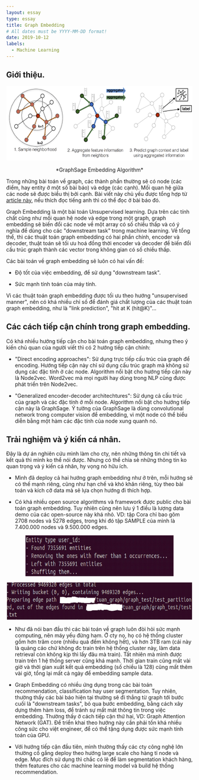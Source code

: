 ```yaml
---
layout: essay
type: essay
title: Graph Embedding
# All dates must be YYYY-MM-DD format!
date: 2019-10-12
labels:
  - Machine Learning
---
```

## Giới thiệu.
<p align="center">
  <img width="600" height="200" src="../images/graphsage.png">
</p>

<p align="center">
  *GraphSage Embedding Algorithm*
</p>


Trong những bài toán về graph, các thành phần thường sẽ có node (các điểm, hay entity ở một số bài báo) và edge (các cạnh). Mối quan hệ giữa các node sẽ được biểu thị bởi cạnh. Bài viết này chủ yếu được tổng hợp từ [article này](https://arxiv.org/abs/1709.05584), nếu thích đọc tiếng anh thì có thể đọc ở bài báo đó.

Graph Embedding là một bài toán Unsupervised learning. Dựa trên các tính chất cũng như mối quan hệ node và edge trong một graph, graph embedding sẽ biến đổi các node về một array có số chiều thấp và có ý nghĩa để dùng cho các "downstream task" trong machine learning. Về tổng thể, thì các thuật toán graph embedding có hai phần chính, encoder và decoder, thuật toán sẽ tối ưu hoá đồng thời encoder và decoder để biến đổi cấu trúc graph thành các vector trong không gian có số chiều thấp.

Các bài toán về graph embedding sẽ luôn có hai vấn đề:
* Độ tốt của việc embedding, để sử dụng "downstream task".

* Sức mạnh tính toán của máy tính.

Vì các thuật toán graph embedding được tối ưu theo hướng "unsupervised manner", nên có khá nhiều chỉ số để đánh giá chất lượng của các thuật toán graph embedding, như là "link prediction", "hit at K (hit@K)"...

## Các cách tiếp cận chính trong graph embedding.

Có khá nhiều hướng tiếp cận cho bài toán graph embedding, nhưng theo ý kiến chủ quan của người viết thì có 2 hướng tiếp cận chính:

* "Direct encoding approaches": Sử dụng trực tiếp cấu trúc của graph để encoding. Hướng tiếp cận này chỉ sử dụng cấu trúc graph mà không sử dụng các đặc tính ở các node. Algorithm nổi bật cho hướng tiếp cận này là Node2vec. Word2vec mà mọi người hay dùng trong NLP cũng được phát triển trên Node2vec. 

* "Generalized encoder-decoder architechtures": Sử dụng cả cấu trúc của graph và các đặc tính ở mỗi node. Algorithm nổi bật cho hướng tiếp cận này là GraphSage. Ý tưởng của GraphSage là dùng convolutional network trong computer vision để embedding, vì một node có thể biểu diễn bằng một hàm các đặc tính của node xung quanh nó.

## Trải nghiệm và ý kiến cá nhân.

Đây là dự án nghiên cứu mình làm cho cty, nên những thông tin chi tiết và kết quả thì mình ko thể nói được. Nhưng có thể chia sẻ những thông tin ko quan trọng và ý kiến cá nhân, hy vọng nó hữu ích.

* Mình đã deploy cả hai hướng graph embedding như ở trên, mỗi hướng sẽ có thế mạnh riêng, cũng như hạn chế và khó khăn riêng, tùy theo bài toán và kích cỡ data mà sẽ lựa chọn hướng đi thích hợp.

* Có khá nhiều open source algorithms và framework được public cho bài toán graph embedding. Tuy nhiên cũng nên lưu ý 1 điều là lượng data demo của các open-source này khá nhỏ. VD: tập Cora chỉ bao gôm 2708 nodes và 5278 edges, trong khi đó tập SAMPLE của mình là 7.400.000 nodes và 9.500.000 edges.

<p align="center">
  <img width="400" height="110" src="../images/nodes.jpg">
</p>

<p align="center">
  <img width="500" height="100" src="../images/edges.png">
</p>

* Như đã nói ban đầu thì các bài toán về graph luôn đòi hỏi sức mạnh computing, nên máy yếu đừng ham. Ở cty nọ, họ có hệ thống cluster gồm hơn trăm core (nhiều quá đếm không hết), và hơn 3TB ram (cái này là quảng cáo chứ không đc train trên hệ thống cluster này, làm data retrieval còn không kịp thì lấy đâu mà train). Tất nhiên mà mình được train trên 1 hệ thống server cũng khá mạnh. Thời gian train cũng mất vài giờ và thời gian xuất kết quả embedding (số chiều là 128) cũng mất thêm vài giờ, tổng lại mất cả ngày để embedding sample data.

* Graph Embedding có nhiều ứng dụng trong các bài toán recommendation, classification hay user segmentation. Tuy nhiên, thường thấy các bài báo hiện tại thường sẽ đi thẳng từ graph tới bước cuối là "downstream tasks", bỏ qua bước embedding, bằng cách xây dựng thêm hàm loss, để tránh sự mất mát thông tin trong việc embedding. Thường thấy ở cách tiếp cận thứ hai, VD: Graph Attention Network (GAT). Để triển khai theo hướng này cần phải tốn khá nhiều công sức cho việt engineer, để có thể tậng dụng được sức mạnh tính toán của GPU.

* Với hướng tiếp cận đầu tiên, mình thường thấy các cty công nghệ lớn thường cố gắng deploy theo hướng large scale cho hàng tỉ node và edge. Mục đích sử dụng thì chắc có lẽ để làm segmentation khách hàng, thêm features cho các machine learning model và build hệ thống recommendation.



